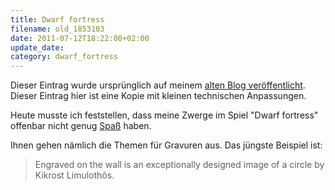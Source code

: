 ```yaml
---
title: Dwarf fortress
filename: old_1853103
date: 2011-07-12T18:22:00+02:00
update_date:
category: dwarf_fortress
---
```

Dieser Eintrag wurde ursprünglich auf meinem [alten Blog veröffentlicht](https://stu.blogger.de/stories/1853103/). Dieser Eintrag hier ist eine Kopie mit kleinen technischen Anpassungen.

Heute musste ich feststellen, dass meine Zwerge im Spiel "Dwarf fortress" offenbar nicht genug [Spaß](http://df.magmawiki.com/index.php/Fun) haben.

Ihnen gehen nämlich die Themen für Gravuren aus. Das jüngste Beispiel ist:

> Engraved on the wall is an exceptionally designed image of a circle by Kikrost Limulothôs.
